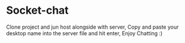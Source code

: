 # Socket-chat
Clone project and jun host alongside with server,
Copy and paste your desktop name into the server file and hit enter,
Enjoy Chatting :)
